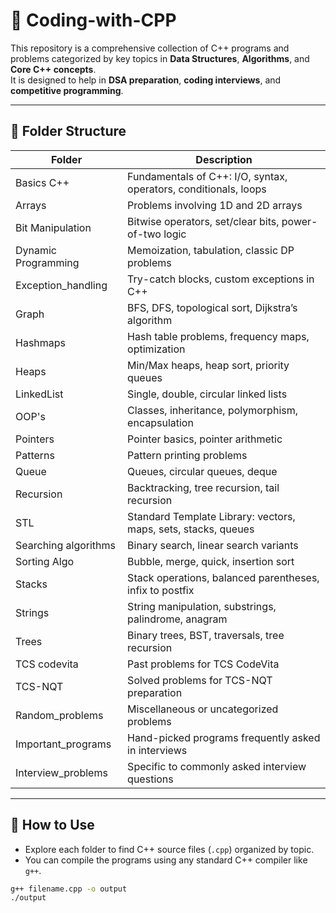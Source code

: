 # 🚀 Coding-with-CPP

This repository is a comprehensive collection of C++ programs and problems categorized by key topics in **Data Structures**, **Algorithms**, and **Core C++ concepts**.  
It is designed to help in **DSA preparation**, **coding interviews**, and **competitive programming**.

---

## 📂 Folder Structure

| Folder               | Description |
|----------------------|-------------|
| Basics C++           | Fundamentals of C++: I/O, syntax, operators, conditionals, loops |
| Arrays               | Problems involving 1D and 2D arrays |
| Bit Manipulation     | Bitwise operators, set/clear bits, power-of-two logic |
| Dynamic Programming  | Memoization, tabulation, classic DP problems |
| Exception_handling   | Try-catch blocks, custom exceptions in C++ |
| Graph                | BFS, DFS, topological sort, Dijkstra’s algorithm |
| Hashmaps             | Hash table problems, frequency maps, optimization |
| Heaps                | Min/Max heaps, heap sort, priority queues |
| LinkedList           | Single, double, circular linked lists |
| OOP's                | Classes, inheritance, polymorphism, encapsulation |
| Pointers             | Pointer basics, pointer arithmetic |
| Patterns             | Pattern printing problems |
| Queue                | Queues, circular queues, deque |
| Recursion            | Backtracking, tree recursion, tail recursion |
| STL                 | Standard Template Library: vectors, maps, sets, stacks, queues |
| Searching algorithms | Binary search, linear search variants |
| Sorting Algo         | Bubble, merge, quick, insertion sort |
| Stacks               | Stack operations, balanced parentheses, infix to postfix |
| Strings              | String manipulation, substrings, palindrome, anagram |
| Trees                | Binary trees, BST, traversals, tree recursion |
| TCS codevita         | Past problems for TCS CodeVita |
| TCS-NQT              | Solved problems for TCS-NQT preparation |
| Random_problems      | Miscellaneous or uncategorized problems |
| Important_programs   | Hand-picked programs frequently asked in interviews |
| Interview_problems   | Specific to commonly asked interview questions |

---

## 🔧 How to Use

- Explore each folder to find C++ source files (`.cpp`) organized by topic.
- You can compile the programs using any standard C++ compiler like `g++`.

```bash
g++ filename.cpp -o output
./output
